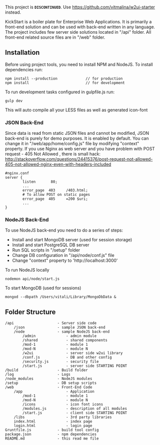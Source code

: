 This project is **`DISCONTINUED`**. Use https://github.com/vitmalina/w2ui-starter instead.

KickStart is a boiler plate for Enterprise Web Applications. It is primarily a front-end solution and can be used with back-end written in any language. The project includes few server side solutions located in "/api" folder. All front-end related source files are in "/web" folder.

## Installation

Before using project tools, you need to install NPM and NodeJS. To install dependencies run:
```
npm install --production             // for production
npm install                          // for development
```

To run development tasks configured in gulpfile.js run:
```
gulp dev
```
This will auto compile all your LESS files as well as generated icon-font

### JSON Back-End

Since data is read from static JSON files and cannot be modified, JSON back-end is purely for demo purposes. It is enabled by default. You can change it in "/web/app/home/config.js" file by modifying "context" property.
If you use Nginx as web server and you have problem with POST request - 405 Not Allowed , there is small hack: http://stackoverflow.com/questions/24415376/post-request-not-allowed-405-not-allowed-nginx-even-with-headers-included
```
#nginx.conf
server {
		listen       80;
		...
		error_page  403     /403.html;
		# To allow POST on static pages
		error_page  405     =200 $uri;
		...
}
```

### NodeJS Back-End

To use NodeJS back-end you need to do a series of steps:
- Install and start MongoDB server (used for session storage)
- Install and start PostgreSQL DB server
- Run SQL scripts in "/setup" folder
- Change DB configuration in "/api/node/conf.js" file
- Change "context" property to 'http://localhost:3000'

To run NodeJS locally
```
nodemon api/node/start.js
```

To start MongoDB (used for sessions)
```
mongod --dbpath /Users/vitali/Library/MongoDbData &
```

## Folder Structure

```
/api					- Server side code
	/json				- sample JSON back-end
	/node				- sample NodeJS back-end
		/admin				- admin module
		/shared				- shared components
		/mod-1				- module 1
		/mod-N				- module N
		/w2ui				- server side w2ui library
		/conf.js			- DB and other config
		/security.js		- security file
		/start.js			- server side STARTING POINT
/build					- Build folder
/log					- Logs
/node_modules			- NodeJS modules
/setup					- DB setup scripts
/web					- Front-End Code
	/app					- Application
		/mod-1				- module 1
		/mod-N				- module N
		/icons				- icon font icons
		/modules.js			- description of all modules
		/start.js			- client side STARTING POINT
	/libs					- 3rd party libraries
	index.html 				- index page
	login.html 				- login page
Gruntfile.js			- build tool config
package.json			- npm dependencies
README.md				- this read me file
```
